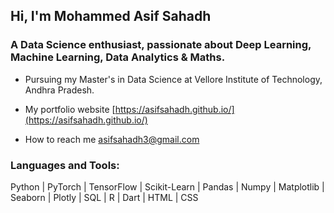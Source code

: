 <h2>Hi, I'm Mohammed Asif Sahadh</h2>
<h3>A Data Science enthusiast, passionate about Deep Learning, Machine Learning, Data Analytics & Maths.</h3>

- Pursuing my Master's in Data Science at Vellore Institute of Technology, Andhra Pradesh.
    
- My portfolio website [https://asifsahadh.github.io/](https://asifsahadh.github.io/)

- How to reach me asifsahadh3@gmail.com

<h3 align="left">Languages and Tools:</h3>

Python  |  PyTorch  |  TensorFlow  |  Scikit-Learn  |  Pandas  |  Numpy  |  Matplotlib  |  Seaborn  |  Plotly  |  SQL  |  R  |  Dart  |  HTML  |  CSS

<!-- <p align="left">
<img src="https://raw.githubusercontent.com/teamedwardforever/Readme-Generator/71f25dd8b98329b168142a6b782a107b75eab178/svg/Skills/Languages/python-original.svg" alt="Python" width="40" height="40"/>
<img src="https://raw.githubusercontent.com/teamedwardforever/Readme-Generator/71f25dd8b98329b168142a6b782a107b75eab178/svg/Skills/ML/Scikit_learn_logo_small.svg" alt="Scikit" width="40" height="40"/>
<img src="https://raw.githubusercontent.com/teamedwardforever/Readme-Generator/71f25dd8b98329b168142a6b782a107b75eab178/svg/Skills/ML/pandas-original.svg" alt="Pandas" width="40" height="40"/>
<img src="https://cdn.worldvectorlogo.com/logos/numpy-1.svg" alt="Numpy" width="35" height="35"/>
<img src="https://upload.wikimedia.org/wikipedia/commons/thumb/0/01/Created_with_Matplotlib-logo.svg/2048px-Created_with_Matplotlib-logo.svg.png" alt="Matplotlib" width="40" height="40"/>
<img src="https://seeklogo.com/images/S/seaborn-logo-244EB2DEC5-seeklogo.com.png" alt="SeaBorn" width="40" height="40"/>
<img src="https://raw.githubusercontent.com/teamedwardforever/Readme-Generator/71f25dd8b98329b168142a6b782a107b75eab178/svg/Skills/ML/tensorflow-icon.svg" alt="Tensorflow" width="40" height="40"/>
<img src="https://raw.githubusercontent.com/teamedwardforever/Readme-Generator/71f25dd8b98329b168142a6b782a107b75eab178/svg/Skills/Database/microsoft-sql-server-logo.svg" alt="Microsoft Sql Server" width="40" height="40"/>
<img src="https://raw.githubusercontent.com/teamedwardforever/Readme-Generator/71f25dd8b98329b168142a6b782a107b75eab178/svg/Skills/Frontend/html5-original-wordmark.svg" alt="HTML" width="40" height="40"/>
<img src="https://raw.githubusercontent.com/teamedwardforever/Readme-Generator/71f25dd8b98329b168142a6b782a107b75eab178/svg/Skills/Frontend/css3-original-wordmark.svg" alt="Css" width="40" height="40"/>
</p> -->
